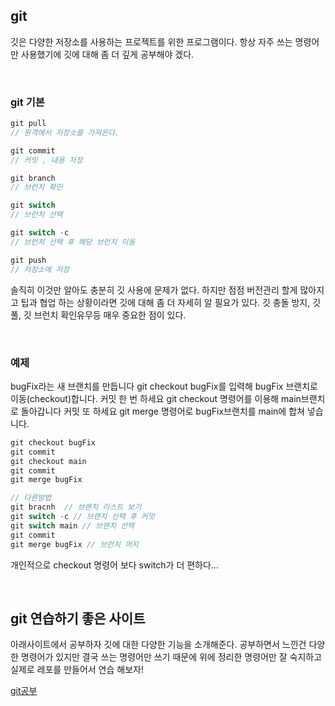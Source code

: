 ## git

깃은 다양한 저장소를 사용하는 프로젝트를 위한 프로그램이다. 항상 자주 쓰는 명령어만 사용했기에 깃에 대해 좀 더 깊게 공부해야 겠다.

<br />

### git 기본

```js
git pull
// 원격에서 저장소를 가져온다.

git commit 
// 커밋 , 내용 저장

git branch
// 브런치 확인

git switch
// 브런치 선택

git switch -c
// 브런치 선택 후 해당 브런치 이동

git push
// 저장소에 저장
```

솔직히 이것만 알아도 충분히 깃 사용에 문제가 없다. 하지만 점점 버전관리 할게 많아지고 팁과 협업 하는 상황이라면 깃에 대해 좀 더 자세히 알 필요가 있다. 깃 충돌 방지, 깃 풀, 깃 브런치 확인유무등 매우 중요한 점이 있다.

<br />

### 예제
bugFix라는 새 브랜치를 만듭니다
git checkout bugFix를 입력해 bugFix 브랜치로 이동(checkout)합니다.
커밋 한 번 하세요
git checkout 명령어를 이용해 main브랜치로 돌아갑니다
커밋 또 하세요
git merge 명령어로 bugFix브랜치를 main에 합쳐 넣습니다.

```js
git checkout bugFix
git commit
git checkout main
git commit
git merge bugFix

// 다른방법
git bracnh  // 브랜치 리스트 보기
git switch -c // 브랜치 선택 후 커밋
git switch main // 브랜치 선택
git commit
git merge bugFix // 브런치 머지
```

개인적으로 checkout 명령어 보다 switch가 더 편하다...

<br />

## git 연습하기 좋은 사이트

아래사이트에서 공부하자 깃에 대한 다양한 기능을 소개해준다. 공부하면서 느낀건 다양한 명령어가 있지만 결국 쓰는 명령어만 쓰기 때문에 위에 정리한 명령어만 잘 숙지하고 실제로 레포를 만들어서 연습 해보자!

[git공부](https://learngitbranching.js.org/?locale=ko)